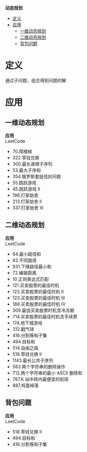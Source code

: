 **动态规划**
- [定义](#定义)
- [应用](#应用)
  - [一维动态规划](#一维动态规划)
  - [二维动态规划](#二维动态规划)
  - [背包问题](#背包问题)

# 定义 #
通过子问题，组合得到问题的解

# 应用 #
## 一维动态规划 ##
**应用**  
LeetCode
- 70.爬楼梯
- 322.零钱兑换
- 300.最长递增子序列
- 53.最大子序和
- 354.俄罗斯套娃信封问题
- 55.跳跃游戏
- 45.跳跃游戏 II
- 198.打家劫舍
- 213.打家劫舍 II
- 337.打家劫舍 III

## 二维动态规划 ##
**应用**  
LeetCode
- 64.最小路径和
- 62.不同路径
- 931.下降路径最小和
- 72.编辑距离
- 10.正则表达式匹配
- 121.买卖股票的最佳时机
- 122.买卖股票的最佳时机 II
- 123.买卖股票的最佳时机 III
- 188.买卖股票的最佳时机 IV
- 309.最佳买卖股票时机含冷冻期
- 714.买卖股票的最佳时机含手续费
- 174.地下城游戏
- 312.戳气球
- 416.分割等和子集
- 494.目标和
- 514.自由之路
- 518.零钱兑换 II
- 1143.最长公共子序列
- 583.两个字符串的删除操作
- 712.两个字符串的最小 ASCII 删除和
- 787.K 站中转内最便宜的航班
- 887.鸡蛋掉落


## 背包问题 ##
**应用**  
LeetCode
- 518.零钱兑换 II
- 494.目标和
- 416.分割等和子集
